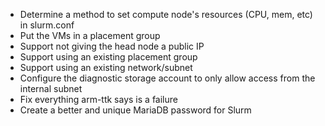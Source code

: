   - Determine a method to set compute node's resources (CPU, mem, etc) in slurm.conf
  - Put the VMs in a placement group
  - Support not giving the head node a public IP
  - Support using an existing placement group
  - Support using an existing network/subnet
  - Configure the diagnostic storage account to only allow access from the internal subnet
  - Fix everything arm-ttk says is a failure
  - Create a better and unique MariaDB password for Slurm